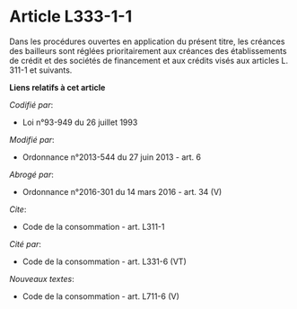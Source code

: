 # Article L333-1-1

Dans les procédures ouvertes en application du présent titre, les créances des bailleurs sont réglées prioritairement aux
créances des établissements de crédit et des sociétés de financement et aux crédits visés aux articles L. 311-1 et suivants.

**Liens relatifs à cet article**

_Codifié par_:

  - Loi n°93-949 du 26 juillet 1993

_Modifié par_:

  - Ordonnance n°2013-544 du 27 juin 2013 - art. 6

_Abrogé par_:

  - Ordonnance n°2016-301 du 14 mars 2016 - art. 34 (V)

_Cite_:

  - Code de la consommation - art. L311-1

_Cité par_:

  - Code de la consommation - art. L331-6 (VT)

_Nouveaux textes_:

  - Code de la consommation - art. L711-6 (V)

